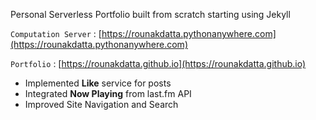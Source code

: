 Personal Serverless Portfolio built from scratch starting using Jekyll

```Computation Server``` : [https://rounakdatta.pythonanywhere.com](https://rounakdatta.pythonanywhere.com)

```Portfolio``` : [https://rounakdatta.github.io](https://rounakdatta.github.io)

- Implemented **Like** service for posts
- Integrated **Now Playing** from last.fm API
- Improved Site Navigation and Search
